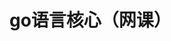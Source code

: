 

# go语言核心（网课）





























































































































